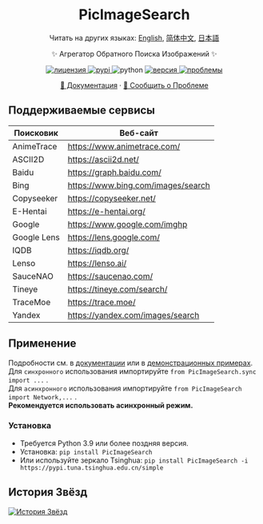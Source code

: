 <div align="center">

# PicImageSearch

Читать на других языках: [English](../../README.md), [简体中文](../zh/README.zh-CN.md), [日本語](../ja/README.ja-JP.md)

✨ Агрегатор Обратного Поиска Изображений ✨

<a href="https://raw.githubusercontent.com/kitUIN/PicImageSearch/master/LICENSE">
    <img src="https://img.shields.io/github/license/kitUIN/PicImageSearch" alt="лицензия">
</a>
<a href="https://pypi.python.org/pypi/PicImageSearch">
    <img src="https://img.shields.io/pypi/v/PicImageSearch" alt="pypi">
</a>
<img src="https://img.shields.io/badge/python-3.9+-blue" alt="python">
<a href="https://github.com/kitUIN/PicImageSearch/releases">
    <img src="https://img.shields.io/github/v/release/kitUIN/PicImageSearch" alt="версия">
</a>
<a href="https://github.com/kitUIN/PicImageSearch/issues">
    <img src="https://img.shields.io/github/issues/kitUIN/PicImageSearch" alt="проблемы">
</a>

<a href="https://pic-image-search.kituin.fun/">📖 Документация</a>
·
<a href="https://github.com/kitUIN/PicImageSearch/issues/new">🐛 Сообщить о Проблеме</a>

</div>

## Поддерживаемые сервисы

| Поисковик   | Веб-сайт                             |
|-------------|--------------------------------------|
| AnimeTrace  | <https://www.animetrace.com/>        |
| ASCII2D     | <https://ascii2d.net/>               |
| Baidu       | <https://graph.baidu.com/>           |
| Bing        | <https://www.bing.com/images/search> |
| Copyseeker  | <https://copyseeker.net/>            |
| E-Hentai    | <https://e-hentai.org/>              |
| Google      | <https://www.google.com/imghp>       |
| Google Lens | <https://lens.google.com/>           |
| IQDB        | <https://iqdb.org/>                  |
| Lenso       | <https://lenso.ai/>                  |
| SauceNAO    | <https://saucenao.com/>              |
| Tineye      | <https://tineye.com/search/>         |
| TraceMoe    | <https://trace.moe/>                 |
| Yandex      | <https://yandex.com/images/search>   |

## Применение

Подробности см. в [документации](https://pic-image-search.kituin.fun/) или в [демонстрационных примерах](demo/code/).  
Для `синхронного` использования импортируйте `from PicImageSearch.sync import ...` .  
Для `асинхронного` использования импортируйте `from PicImageSearch import Network,...` .  
**Рекомендуется использовать асинхронный режим.**

### Установка

- Требуется Python 3.9 или более поздняя версия.
- Установка: `pip install PicImageSearch`
- Или используйте зеркало Tsinghua: `pip install PicImageSearch -i https://pypi.tuna.tsinghua.edu.cn/simple`

## История Звёзд

[![История Звёзд](https://starchart.cc/kitUIN/PicImageSearch.svg)](https://starchart.cc/kitUIN/PicImageSearch)
